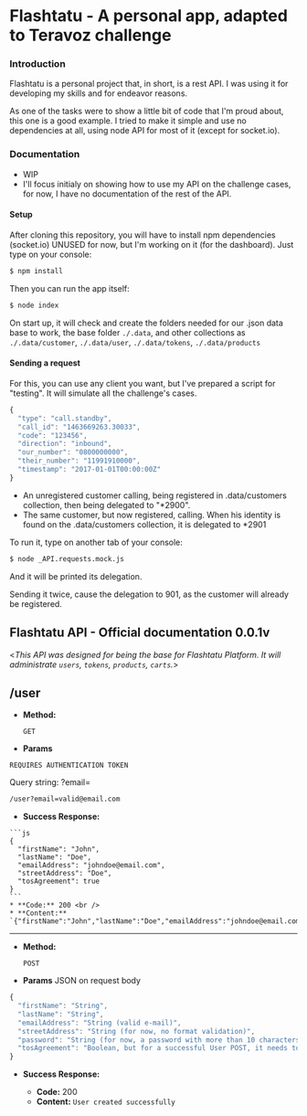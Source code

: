 # Flashtatu - A personal app, adapted to Teravoz challenge

### Introduction
Flashtatu is a personal project that, in short, is a rest API. I was using it for developing my skills and for endeavor reasons.

As one of the tasks were to show a little bit of code that I'm proud about, this one is a good example. I tried to make it simple and use no dependencies at all, using node API for most of it (except for socket.io).

### Documentation

  - WIP
  - I'll focus initialy on showing how to use my API on the challenge cases, for now, I have no documentation of the rest of the API.

#### Setup

After cloning this repository, you will have to install npm dependencies (socket.io) UNUSED for now, but I'm working on it (for the dashboard). Just type on your console:
```sh
$ npm install
```
Then you can run the app itself:
```sh
$ node index
```
On start up, it will check and create the folders needed for our .json data base to work, the base folder ```./.data```, and other collections as ```./.data/customer```, ```./.data/user```, ```./.data/tokens```, ```./.data/products```

#### Sending a request

For this, you can use any client you want, but I've prepared a script for "testing". It will simulate all the challenge's cases.

```js
{
  "type": "call.standby",
  "call_id": "1463669263.30033",
  "code": "123456",
  "direction": "inbound",
  "our_number": "0800000000",
  "their_number": "11991910000",
  "timestamp": "2017-01-01T00:00:00Z"
}
```

- An unregistered customer calling, being registered in .data/customers collection, then being delegated to "*2900".
- The same customer, but now registered, calling. When his identity is found on the .data/customers collection, it is delegated to *2901

To run it, type on another tab of your console:
```sh
$ node _API.requests.mock.js
```

And it will be printed its delegation.

Sending it twice, cause the delegation to 901, as the customer will already be registered. 

**Flashtatu API - Official documentation 0.0.1v**
----
  <_This API was designed for being the base for Flashtatu Platform. It will administrate ```users```, ```tokens```, ```products```, ```carts```._>

## /user
  * **Method:**

    `GET`
  
  *  **Params** 

  ```REQUIRES AUTHENTICATION TOKEN```

  Query string: 
  ?email=
  ```txt
  /user?email=valid@email.com
  ```
  *  **Success Response:**
  
    ```js
    {
      "firstName": "John",
      "lastName": "Doe",
      "emailAddress": "johndoe@email.com",
      "streetAddress": "Doe",
      "tosAgreement": true
    }
    ```
    * **Code:** 200 <br />
    * **Content:** `{"firstName":"John","lastName":"Doe","emailAddress":"johndoe@email.com","streetAddress":"Doe","tosAgreement":true}`
----
  * **Method:**

    `POST`
  
  *  **Params** 
  JSON on request body
  ```js
  {
    "firstName": "String",
    "lastName": "String",
    "emailAddress": "String (valid e-mail)",
    "streetAddress": "String (for now, no format validation)",
    "password": "String (for now, a password with more than 10 characters)",
    "tosAgreement": "Boolean, but for a successful User POST, it needs to be true"
  }
  ```
  * **Success Response:**

    * **Code:** 200 <br />
    * **Content:** `User created successfully`